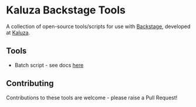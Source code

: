 # Kaluza Backstage Tools
A collection of open-source tools/scripts for use with [Backstage](https://backstage.io/), developed at [Kaluza](https://www.kaluza.com/).

## Tools

* Batch script - see docs [here](/batch-script/README.md)

## Contributing

Contributions to these tools are welcome - please raise a Pull Request!
